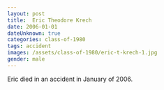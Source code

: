 ```yaml
---
layout: post
title:  Eric Theodore Krech
date: 2006-01-01
dateUnknown: true
categories: class-of-1980
tags: accident
images: /assets/class-of-1980/eric-t-krech-1.jpg
gender: male
---
```

Eric died in an accident in January of 2006. 
